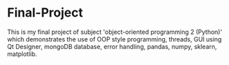 # Final-Project

This is my final project of subject 'object-oriented programming 2 (Python)' which demonstrates the use of OOP style programming, threads, GUI using Qt Designer, mongoDB database, error handling, pandas, numpy, sklearn, matplotlib.
